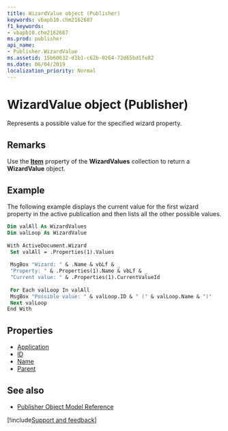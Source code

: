 ```yaml
---
title: WizardValue object (Publisher)
keywords: vbapb10.chm2162687
f1_keywords:
- vbapb10.chm2162687
ms.prod: publisher
api_name:
- Publisher.WizardValue
ms.assetid: 15b60632-d1b1-c62b-0264-72d65bd1fe82
ms.date: 06/04/2019
localization_priority: Normal
---
```



# WizardValue object (Publisher)

Represents a possible value for the specified wizard property.
 
## Remarks

Use the **[Item](Publisher.WizardValues.Item.md)** property of the **WizardValues** collection to return a **WizardValue** object. 

## Example

The following example displays the current value for the first wizard property in the active publication and then lists all the other possible values.

```vb
Dim valAll As WizardValues 
Dim valLoop As WizardValue 
 
With ActiveDocument.Wizard 
 Set valAll = .Properties(1).Values 
 
 MsgBox "Wizard: " & .Name & vbLf & _ 
 "Property: " & .Properties(1).Name & vbLf & _ 
 "Current value: " & .Properties(1).CurrentValueId 
 
 For Each valLoop In valAll 
 MsgBox "Possible value: " & valLoop.ID & " (" & valLoop.Name & ")" 
 Next valLoop 
End With
```


## Properties

- [Application](Publisher.WizardValue.Application.md)
- [ID](Publisher.WizardValue.ID.md)
- [Name](Publisher.WizardValue.Name.md)
- [Parent](Publisher.WizardValue.Parent.md)

## See also

- [Publisher Object Model Reference](overview/publisher/object-model.md)



[!include[Support and feedback](~/includes/feedback-boilerplate.md)]